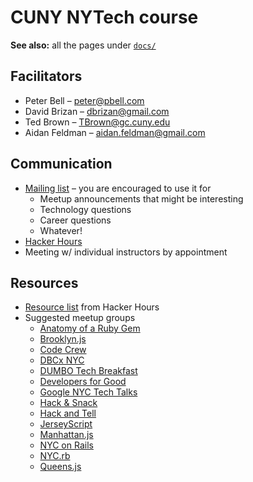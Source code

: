 # CUNY NYTech course

**See also:** all the pages under [`docs/`](docs)

## Facilitators

* Peter Bell – peter@pbell.com
* David Brizan – dbrizan@gmail.com
* Ted Brown – TBrown@gc.cuny.edu
* Aidan Feldman – aidan.feldman@gmail.com

## Communication

* [Mailing list](https://groups.google.com/forum/#!forum/cuny-nytech-2014-2015) – you are encouraged to use it for
    * Meetup announcements that might be interesting
    * Technology questions
    * Career questions
    * Whatever!
* [Hacker Hours](http://hackerhours.org)
* Meeting w/ individual instructors by appointment

## Resources

* [Resource list](http://hackerhours.org/resources.html) from Hacker Hours
* Suggested meetup groups
    * [Anatomy of a Ruby Gem](http://www.meetup.com/Anatomy-of-a-Ruby-Gem/)
    * [Brooklyn.js](https://twitter.com/brooklyn_js)
    * [Code Crew](http://codecrew.co)
    * [DBCx NYC](http://www.meetup.com/DBCx-NYC/)
    * [DUMBO Tech Breakfast](http://www.meetup.com/DUMBO-Tech-Breakfast/)
    * [Developers for Good](http://www.meetup.com/Developers-for-Good/)
    * [Google NYC Tech Talks](http://www.meetup.com/google-nyc-tech-talks/)
    * [Hack & Snack](http://www.meetup.com/Hack-Snack/)
    * [Hack and Tell](http://www.meetup.com/hack-and-tell/)
    * [JerseyScript](http://www.meetup.com/jerseyscript/)
    * [Manhattan.js](https://twitter.com/manhattan_js)
    * [NYC on Rails](http://www.meetup.com/nyc-on-rails/)
    * [NYC.rb](http://www.meetup.com/NYC-rb/)
    * [Queens.js](https://twitter.com/queens_js)
